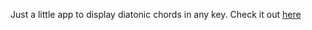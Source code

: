 Just a little app to display diatonic chords in any key. Check it out [here](https://diatonic-chords.firebaseapp.com/)
